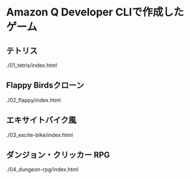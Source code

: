 # Amazon Q Developer CLIで作成したゲーム

## テトリス
./01_tetris/index.html

## Flappy Birdsクローン
./02_flappy/index.html

## エキサイトバイク風
./03_excite-bike/index.html

## ダンジョン・クリッカー RPG
./04_dungeon-rpg/index.html
